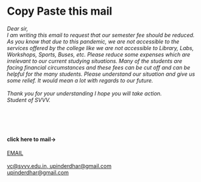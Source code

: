 <!DOCTYPE html>
<html>
  <head>
    <meta charset="utf-8">
    <title>Mail to VC</title>
    <link rel="stylesheet" href="https://maxcdn.bootstrapcdn.com/bootstrap/4.0.0/css/bootstrap.min.css" integrity="sha384-Gn5384xqQ1aoWXA+058RXPxPg6fy4IWvTNh0E263XmFcJlSAwiGgFAW/dAiS6JXm" crossorigin="anonymous">

  </head>
  <body>
    <h1 class="">Copy Paste this mail  </h1>
    <h6>Dear sir,<br>        I am writing this email to request that our semester fee should be reduced. As you know that due to this pandemic, we are not accessible to the services offered by the college like we are not accessible to Library, Labs, Workshops, Sports, Buses, etc. Please reduce some expenses which are irrelevant to our current studying situations. Many of the students are facing financial circumstances and these fees can be cut off and can be helpful for the many students. Please understand our situation and give us some relief.
    It would mean a lot with regards to our future.<br><br>
    Thank you for your understanding I hope you will take action.<br>
    Student of SVVV.</h6>
    <br>
    <br>
    <h4>click here to mail-></h4>
    <a class="btn btn-lg btn-primary" href="mailto: vc@svvv.edu.in, upinderdhar@gmail.com?subject=Fee waiver">EMAIL</a><br><br>
    <a href="mailto:vc@svvv.edu.in?subject=fee Waiver"> vc@svvv.edu.in, upinderdhar@gmail.com</a><br>
    <a href="mailto:upinderdhar@gmail.com?subject=feedback">upinderdhar@gmail.com</a>
  </body>
</html>
